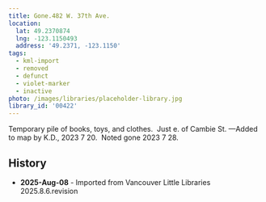 ```yaml
---
title: Gone.482 W. 37th Ave.
location:
  lat: 49.2370874
  lng: -123.1150493
  address: '49.2371, -123.1150'
tags:
  - kml-import
  - removed
  - defunct
  - violet-marker
  - inactive
photo: /images/libraries/placeholder-library.jpg
library_id: '00422'
---
```

Temporary pile of books, toys, and clothes. 
Just e. of Cambie St.
—Added to map by K.D., 2023 7 20.  
Noted gone 2023 7 28.

## History
- **2025-Aug-08** - Imported from Vancouver Little Libraries 2025.8.6.revision
